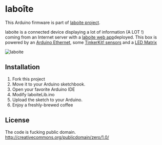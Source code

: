 laboîte
=======
This Arduino firmware is part of [laboite project](http://laboite.cc/help). 

laboite is a connected device displaying a lot of information (A LOT !) coming from an Internet server with a [laboite web app](https://github.com/bgaultier/laboite-webapp)deployed.
This box is powered by an [Arduino Ethernet](http://arduino.cc/en/Main/ArduinoBoardEthernet), some  [TinkerKit! sensors](http://www.tinkerkit.com/modules-2/) and a [LED Matrix](http://www.sureelectronics.net/goods.php?id=1095.)

![laboite](https://raw.github.com/bgaultier/laboite/master/laboite.png)

Installation
------------

1. Fork this project
1. Move it to your Arduino sketchbook.
1. Open your favorite Arduino IDE
1. Modify laboiteLib.ino 
1. Upload the sketch to your Arduino.
1. Enjoy a freshly-brewed coffee

License
-------

The code is fucking public domain.
http://creativecommons.org/publicdomain/zero/1.0/
